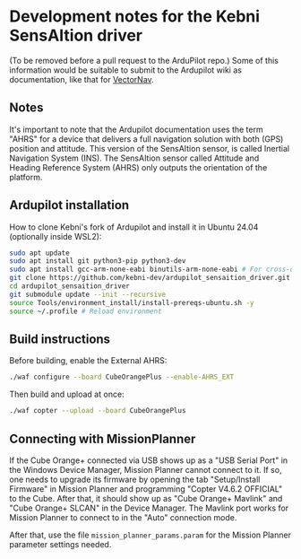 # Development notes for the Kebni SensAItion driver
(To be removed before a pull request to the ArduPilot repo.)
Some of this information would be suitable to submit to the Ardupilot wiki as documentation, like that for [VectorNav](https://github.com/ArduPilot/ardupilot_wiki/blob/master/common/source/docs/common-external-ahrs-vectornav.rst).

## Notes
It's important to note that the Ardupilot documentation uses the term "AHRS" for a device that delivers a full navigation solution with both (GPS) position and attitude. This version of the SensAItion sensor, is called Inertial Navigation System (INS). The SensAItion sensor called Attitude and Heading Reference System (AHRS) only outputs the orientation of the platform.

## Ardupilot installation
How to clone Kebni's fork of Ardupilot and install it in Ubuntu 24.04 (optionally inside WSL2):

```bash
sudo apt update
sudo apt install git python3-pip python3-dev
sudo apt install gcc-arm-none-eabi binutils-arm-none-eabi # For cross-compilation to Cube Orange+
git clone https://github.com/kebni-dev/ardupilot_sensaition_driver.git
cd ardupilot_sensaition_driver
git submodule update --init --recursive
source Tools/environment_install/install-prereqs-ubuntu.sh -y
source ~/.profile # Reload environment
```

## Build instructions
Before building, enable the External AHRS:

```bash
./waf configure --board CubeOrangePlus --enable-AHRS_EXT
```

Then build and upload at once:

```bash
./waf copter --upload --board CubeOrangePlus
```

## Connecting with MissionPlanner
If the Cube Orange+ connected via USB shows up as a "USB Serial Port" in the Windows Device Manager, Mission Planner cannot connect to it. If so, one needs to upgrade its firmware by opening the tab "Setup/Install Firmware" in Mission Planner and programming "Copter V4.6.2 OFFICIAL" to the Cube. After that, it should show up as "Cube Orange+ Mavlink" and "Cube Orange+ SLCAN" in the Device Manager. The Mavlink port works for Mission Planner to connect to in the "Auto" connection mode.

After that, use the file ```mission_planner_params.param``` for the Mission Planner parameter settings needed.

